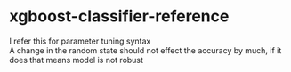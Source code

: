 # xgboost-classifier-reference
I refer this for parameter tuning syntax   
A change in the random state should not effect the accuracy by much, if it does that means model is not robust

